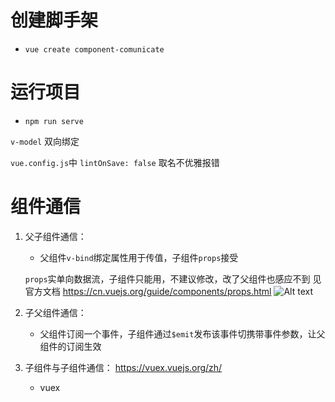 # 创建脚手架
- `vue create component-comunicate`

# 运行项目
- `npm run serve`

`v-model` 双向绑定 

`vue.config.js`中
`lintOnSave: false` 取名不优雅报错

# 组件通信
1. 父子组件通信：
    - 父组件`v-bind`绑定属性用于传值，子组件`props`接受
    <!-- 子组件修改但父组件不能监听到 -->
    `props`实单向数据流，子组件只能用，不建议修改，改了父组件也感应不到
    见官方文档
    https://cn.vuejs.org/guide/components/props.html
    ![Alt text](image.png)

2. 子父组件通信：
    - 父组件订阅一个事件，子组件通过`$emit`发布该事件切携带事件参数，让父组件的订阅生效

3. 子组件与子组件通信：
    https://vuex.vuejs.org/zh/
    - vuex
